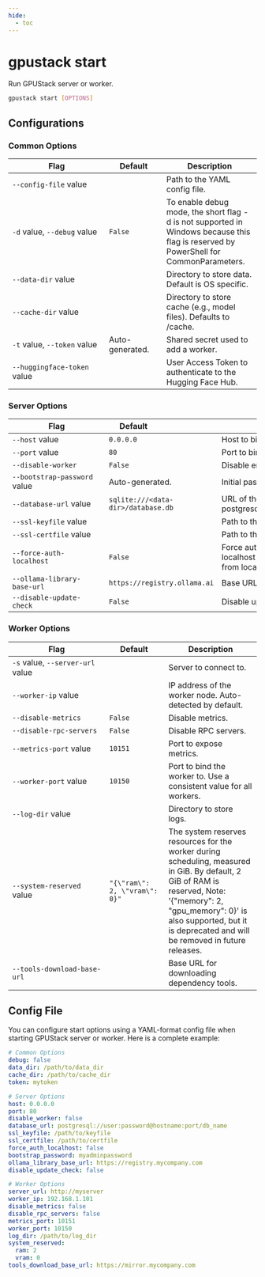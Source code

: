 ```yaml
---
hide:
  - toc
---
```


# gpustack start

Run GPUStack server or worker.

```bash
gpustack start [OPTIONS]
```

## Configurations

### Common Options

| <div style="width:180px">Flag</div> | <div style="width:100px">Default</div> | Description                                                                                                                           |
| ----------------------------------- | -------------------------------------- | ------------------------------------------------------------------------------------------------------------------------------------- |
| `--config-file` value               |                                        | Path to the YAML config file.                                                                                                         |
| `-d` value, `--debug` value         | `False`                                | To enable debug mode, the short flag -d is not supported in Windows because this flag is reserved by PowerShell for CommonParameters. |
| `--data-dir` value                  |                                        | Directory to store data. Default is OS specific.                                                                                      |
| `--cache-dir` value                 |                                        | Directory to store cache (e.g., model files). Defaults to <data-dir>/cache.                                                           |
| `-t` value, `--token` value         | Auto-generated.                        | Shared secret used to add a worker.                                                                                                   |
| `--huggingface-token` value         |                                        | User Access Token to authenticate to the Hugging Face Hub.                                                                            |

### Server Options

| <div style="width:180px">Flag</div> | <div style="width:100px">Default</div> | Description                                                                                                                                         |
| ----------------------------------- | -------------------------------------- | --------------------------------------------------------------------------------------------------------------------------------------------------- |
| `--host` value                      | `0.0.0.0`                              | Host to bind the server to.                                                                                                                         |
| `--port` value                      | `80`                                   | Port to bind the server to.                                                                                                                         |
| `--disable-worker`                  | `False`                                | Disable embedded worker.                                                                                                                            |
| `--bootstrap-password` value        | Auto-generated.                        | Initial password for the default admin user.                                                                                                        |
| `--database-url` value              | `sqlite:///<data-dir>/database.db`     | URL of the database. Example: postgresql://user:password@hostname:port/db_name                                                                      |
| `--ssl-keyfile` value               |                                        | Path to the SSL key file.                                                                                                                           |
| `--ssl-certfile` value              |                                        | Path to the SSL certificate file.                                                                                                                   |
| `--force-auth-localhost`            | `False`                                | Force authentication for requests originating from localhost (127.0.0.1).When set to True, all requests from localhost will require authentication. |
| `--ollama-library-base-url`         | `https://registry.ollama.ai`           | Base URL for the Ollama library.                                                                                                                    |
| `--disable-update-check`            | `False`                                | Disable update check.                                                                                                                               |

### Worker Options

| <div style="width:180px">Flag</div> | <div style="width:100px">Default</div> | Description                                                                                                                                                                                                                                       |
| ----------------------------------- | -------------------------------------- | ------------------------------------------------------------------------------------------------------------------------------------------------------------------------------------------------------------------------------------------------- |
| `-s` value, `--server-url` value    |                                        | Server to connect to.                                                                                                                                                                                                                             |
| `--worker-ip` value                 |                                        | IP address of the worker node. Auto-detected by default.                                                                                                                                                                                          |
| `--disable-metrics`                 | `False`                                | Disable metrics.                                                                                                                                                                                                                                  |
| `--disable-rpc-servers`             | `False`                                | Disable RPC servers.                                                                                                                                                                                                                              |
| `--metrics-port` value              | `10151`                                | Port to expose metrics.                                                                                                                                                                                                                           |
| `--worker-port` value               | `10150`                                | Port to bind the worker to. Use a consistent value for all workers.                                                                                                                                                                               |
| `--log-dir` value                   |                                        | Directory to store logs.                                                                                                                                                                                                                          |
| `--system-reserved` value           | `"{\"ram\": 2, \"vram\": 0}"`          | The system reserves resources for the worker during scheduling, measured in GiB. By default, 2 GiB of RAM is reserved, Note: '{\"memory\": 2, \"gpu_memory\": 0}' is also supported, but it is deprecated and will be removed in future releases. |
| `--tools-download-base-url`         |                                        | Base URL for downloading dependency tools.                                                                                                                                                                                                        |

## Config File

You can configure start options using a YAML-format config file when starting GPUStack server or worker. Here is a complete example:

```yaml
# Common Options
debug: false
data_dir: /path/to/data_dir
cache_dir: /path/to/cache_dir
token: mytoken

# Server Options
host: 0.0.0.0
port: 80
disable_worker: false
database_url: postgresql://user:password@hostname:port/db_name
ssl_keyfile: /path/to/keyfile
ssl_certfile: /path/to/certfile
force_auth_localhost: false
bootstrap_password: myadminpassword
ollama_library_base_url: https://registry.mycompany.com
disable_update_check: false

# Worker Options
server_url: http://myserver
worker_ip: 192.168.1.101
disable_metrics: false
disable_rpc_servers: false
metrics_port: 10151
worker_port: 10150
log_dir: /path/to/log_dir
system_reserved:
  ram: 2
  vram: 0
tools_download_base_url: https://mirror.mycompany.com
```

